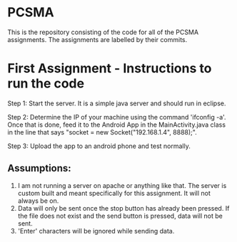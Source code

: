 # PCSMA

This is the repository consisting of the code for all of the PCSMA assignments. The assignments are labelled by their commits. 

First Assignment - Instructions to run the code
==============================================

Step 1: Start the server. It is a simple java server and should run in eclipse.

Step 2: Determine the IP of your machine using the command 'ifconfig -a'. Once that is done, feed it to the Android App in the MainActivity.java class in the line that says "socket = new Socket("192.168.1.4", 8888);".

Step 3: Upload the app to an android phone and test normally.

Assumptions:
-----------

1. I am not running a server on apache or anything like that. The server is custom built and meant specifically for this assignment. It will not always be on.
2. Data will only be sent once the stop button has already been pressed. If the file does not exist and the send button is pressed, data will not be sent.
3. 'Enter' characters will be ignored while sending data.

